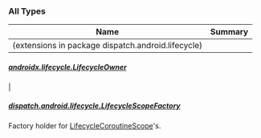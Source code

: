 

### All Types

| Name | Summary |
|---|---|
| (extensions in package dispatch.android.lifecycle)

##### [androidx.lifecycle.LifecycleOwner](../dispatch.android.lifecycle/androidx.lifecycle.-lifecycle-owner/index.md)


|

##### [dispatch.android.lifecycle.LifecycleScopeFactory](../dispatch.android.lifecycle/-lifecycle-scope-factory/index.md)

Factory holder for [LifecycleCoroutineScope](#)'s.


